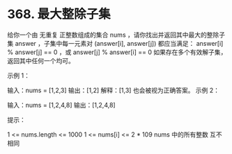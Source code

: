 # 368. 最大整除子集
  给你一个由 无重复 正整数组成的集合 nums ，请你找出并返回其中最大的整除子集 answer ，子集中每一元素对 (answer[i], answer[j]) 都应当满足：
  answer[i] % answer[j] == 0 ，或
  answer[j] % answer[i] == 0
  如果存在多个有效解子集，返回其中任何一个均可。
  
   
  
  示例 1：
  
  输入：nums = [1,2,3]
  输出：[1,2]
  解释：[1,3] 也会被视为正确答案。
  示例 2：
  
  输入：nums = [1,2,4,8]
  输出：[1,2,4,8]
   
  
  提示：
  
  1 <= nums.length <= 1000
  1 <= nums[i] <= 2 * 109
  nums 中的所有整数 互不相同